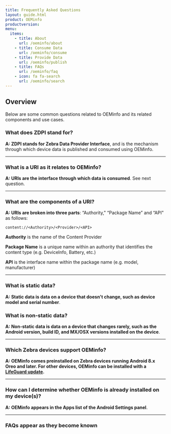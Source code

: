```yaml
---
title: Frequently Asked Questions
layout: guide.html
product: OEMinfo
productversion:
menu:
  items:
    - title: About
      url: /oeminfo/about
    - title: Consume Data
      url: /oeminfo/consume
    - title: Provide Data
      url: /oeminfo/publish
    - title: FAQs
      url: /oeminfo/faq
    - icon: fa fa-search
      url: /oeminfo/search
---
```


## Overview

Below are some common questions related to OEMinfo and its related components and use cases. 

### What does ZDPI stand for? 

**A: ZDPI stands for Zebra Data Provider Interface**, and is the mechanism through which device data is published and consumed using OEMinfo.

-----

### What is a URI as it relates to OEMinfo? 

**A: URIs are the interface through which data is consumed**. See next question. 

-----

### What are the components of a URI? 

**A: URIs are broken into three parts**: “Authority," “Package Name” and “API" as follows: 

`content://<Authority>/<Provider>/<API>`

**Authority** is the name of the Content Provider

**Package Name** is a unique name within an authority that identifies the content type (e.g. DeviceInfo, Battery, etc.)

**API** is the interface name within the package name (e.g. model, manufacturer)

-----

### What is static data?

**A: Static data is data on a device that doesn't change, such as device model and serial number**.

### What is non-static data?

**A: Non-static data is data on a device that changes rarely, such as the Android version, build ID, and MX/OSX versions installed on the device**.

-----

### Which Zebra devices support OEMinfo?

**A: OEMinfo comes preinstalled on Zebra devices running Android 8.x Oreo and later. For other devices, OEMinfo can be installed with a [LifeGuard update](https://www.zebra.com/us/en/support-downloads/lifeguard-security.html).**  

-----

### How can I determine whether OEMinfo is already installed on my device(s)?

**A: OEMinfo appears in the Apps list of the Android Settings panel**.

-----

### FAQs appear as they become known 
